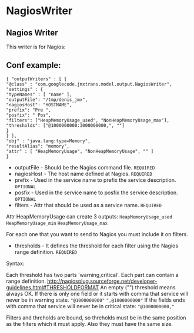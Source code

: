# NagiosWriter

## Nagios Writer

This writer is for Nagios:

##  Conf example:

```
{ "outputWriters" : [ {
"@class" : "com.googlecode.jmxtrans.model.output.NagiosWriter",
"settings" : {
"typeNames" : [ "name" ],
"outputFile": "/tmp/denis_jmx",
"nagiosHost": "HOSTNAME",
"prefix": "Pre ",
"posfix": " Pos",
"filters": ["HeapMemoryUsage_used", "NonHeapMemoryUsage_max"],
"thresholds": ["@1000000000:3000000000,", ""]
}
} ],
"obj" : "java.lang:type=Memory",
"resultAlias": "memory",
"attr" : [ "HeapMemoryUsage", "NonHeapMemoryUsage", "" ]
}
```

* outputFile - Should be the Nagios command file. `REQUIRED`
* nagiosHost - The host name defined at Nagios. `REQUIRED`
* prefix - Used in the service name to prefix the service description. `OPTIONAL`
* posfix - Used in the service name to posfix the service description. `OPTIONAL`
* filters - Attr that should be used as a service name. `REQUIRED`

Attr HeapMemoryUsage can create 3 outputs:
`HeapMemoryUsage_used`
`HeapMemoryUsage_min`
`HeapMemoryUsage_max`

For each one that you want to send to Nagios you must include it on filters.
* thresholds - It defines the threshold for each filter using the Nagios range definition. `REQUIRED`

Syntax:

Each threshold has two parts 'warning,critical'. Each part can contain a range definition.
http://nagiosplug.sourceforge.net/developer-guidelines.html#THRESHOLDFORMAT
An empty ("") threshold means always OK.
If there is only one field or it starts with comma that service will never be in warning state.
`"@1000000000"`
`",@1000000000"`
If the fields ends with comma that service will never be in critical state:
`"@1000000000,"`

Filters and threholds are bound, so threholds must be in the same position as the filters which it must apply.
Also they must have the same size.
